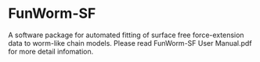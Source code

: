 # FunWorm-SF
A software package for automated fitting of surface free force-extension data to worm-like chain models.
Please read FunWorm-SF User Manual.pdf for more detail infomation.
